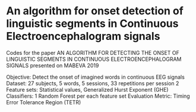 # An algorithm for onset detection of linguistic segments in Continuous Electroencephalogram signals
Codes for the paper AN ALGORITHM FOR DETECTING THE ONSET OF LINGUISTIC SEGMENTS IN CONTINUOUS ELECTROENCEPHALOGRAM SIGNALS presented on MABEVA 2019

Objective: Detect the onset of imagined words in continuous EEG signals
Dataset: 27 subjects, 5 words, 5 sessions, 33 repetitions per session
2 Feature sets: Statistical values, Generalized Hurst Exponent (GHE)
Classifiers: 1 Random Forest per each feature set
Evaluation Metric: Timing Error Tolerance Region (TETR)
